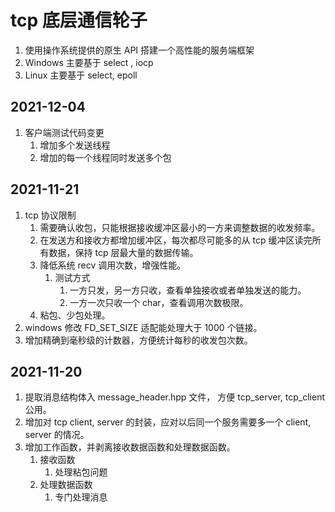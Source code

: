 # tcp 底层通信轮子
1. 使用操作系统提供的原生 API 搭建一个高性能的服务端框架
2. Windows 主要基于 select , iocp
3. Linux 主要基于 select, epoll

## 2021-12-04
1. 客户端测试代码变更
   1. 增加多个发送线程
   2. 增加的每一个线程同时发送多个包

## 2021-11-21
1. tcp 协议限制
   1. 需要确认收包，只能根据接收缓冲区最小的一方来调整数据的收发频率。
   2. 在发送方和接收方都增加缓冲区，每次都尽可能多的从 tcp 缓冲区读完所有数据，保持 tcp 层最大量的数据传输。
   3. 降低系统 recv 调用次数，增强性能。
      1. 测试方式
         1. 一方只发，另一方只收，查看单独接收或者单独发送的能力。
         2. 一方一次只收一个 char，查看调用次数极限。
   4. 粘包、少包处理。
2. windows 修改 FD_SET_SIZE 适配能处理大于 1000 个链接。
3. 增加精确到毫秒级的计数器，方便统计每秒的收发包次数。

## 2021-11-20 
1. 提取消息结构体入 message_header.hpp 文件， 方便 tcp_server, tcp_client 公用。
2. 增加对 tcp client, server 的封装，应对以后同一个服务需要多一个 client, server 的情况。
3. 增加工作函数，并剥离接收数据函数和处理数据函数。
   1. 接收函数 
      1. 处理粘包问题 
   2. 处理数据函数
      1. 专门处理消息
      
